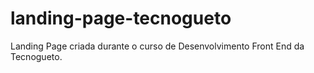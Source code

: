# landing-page-tecnogueto
Landing Page criada durante o curso de Desenvolvimento Front End da Tecnogueto.
